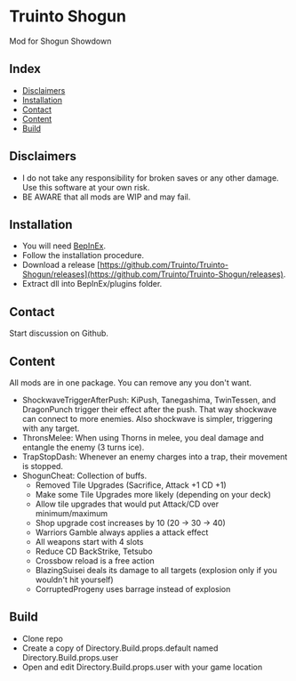 # Truinto Shogun
Mod for Shogun Showdown

Index
-----------
* [Disclaimers](#disclaimers)
* [Installation](#installation)
* [Contact](#contact)
* [Content](#content)
* [Build](#build)

Disclaimers
-----------
* I do not take any responsibility for broken saves or any other damage. Use this software at your own risk.
* BE AWARE that all mods are WIP and may fail.

Installation
-----------
* You will need [BepInEx](https://github.com/BepInEx/BepInEx/releases).
* Follow the installation procedure.
* Download a release [https://github.com/Truinto/Truinto-Shogun/releases](https://github.com/Truinto/Truinto-Shogun/releases).
* Extract dll into BepInEx/plugins folder.

Contact
-----------
Start discussion on Github.

Content
-----------
All mods are in one package. You can remove any you don't want.
* ShockwaveTriggerAfterPush: KiPush, Tanegashima, TwinTessen, and DragonPunch trigger their effect after the push. That way shockwave can connect to more enemies. Also shockwave is simpler, triggering with any target.
* ThronsMelee: When using Thorns in melee, you deal damage and entangle the enemy (3 turns ice).
* TrapStopDash: Whenever an enemy charges into a trap, their movement is stopped.
* ShogunCheat: Collection of buffs.
  * Removed Tile Upgrades (Sacrifice, Attack +1 CD +1)
  * Make some Tile Upgrades more likely (depending on your deck)
  * Allow tile upgrades that would put Attack/CD over minimum/maximum
  * Shop upgrade cost increases by 10 (20 -> 30 -> 40)
  * Warriors Gamble always applies a attack effect
  * All weapons start with 4 slots
  * Reduce CD BackStrike, Tetsubo
  * Crossbow reload is a free action
  * BlazingSuisei deals its damage to all targets (explosion only if you wouldn't hit yourself)
  * CorruptedProgeny uses barrage instead of explosion

Build
-----------
* Clone repo
* Create a copy of Directory.Build.props.default named Directory.Build.props.user
* Open and edit Directory.Build.props.user with your game location

